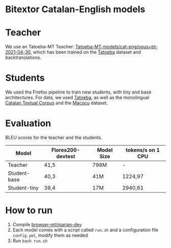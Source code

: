 # Bitextor Catalan-English models

# Teacher
We use an Tatoeba-MT Teacher: [Tatoeba-MT-models/cat-eng/opus+bt-2021-04-30](https://object.pouta.csc.fi/Tatoeba-MT-models/cat-eng/opus+bt-2021-04-30.zip), which has been trained on the [Tatoeba](https://github.com/Helsinki-NLP/Tatoeba-Challenge/tree/master/data) dataset and backtranslations.


# Students
We used the Firefox pipeline to train new students, with tiny and base architectures. For data, we used [Tatoeba](https://github.com/Helsinki-NLP/Tatoeba-Challenge/tree/master/data), as well as the monolingual [Catalan Textual Corpus](https://zenodo.org/record/4519349) and the [Macocu](https://www.clarin.si/repository/xmlui/handle/11356/1837) dataset.

# Evaluation
BLEU scores for the teacher and the students.

|Model|Flores200-devtest| Model Size | tokens/s on 1 CPU
|---|---|---|---|
|Teacher | 41,5 | 798M |  - |
|Student-base | 40,3 | 41M  | 1224,97 |
|Student-tiny | 39,4 | 17M | 2940,61 |

# How to run
1. Compile [browser-mt/marian-dev](https://github.com/browsermt/marian-dev)
2. Each model comes with a script called `run.sh` and a configuration file `config.yml`, modify them as needed
3. Run `bash run.sh`
